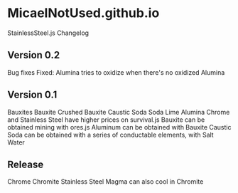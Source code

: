 # MicaelNotUsed.github.io
StainlessSteel.js Changelog
## Version 0.2
Bug fixes
Fixed: Alumina tries to oxidize when there's no oxidized Alumina
## Version 0.1
Bauxites
Bauxite
Crushed Bauxite
Caustic Soda
Soda Lime
Alumina
Chrome and Stainless Steel have higher prices on survival.js
Bauxite can be obtained mining with ores.js
Aluminum can be obtained with Bauxite
Caustic Soda can be obtained with a series of conductable elements, with Salt Water
## Release
Chrome
Chromite
Stainless Steel
Magma can also cool in Chromite
